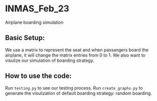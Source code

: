 # INMAS_Feb_23
Airplane boarding simulation

## Basic Setup:

We use a matrix to represent the seat and when passangers board the airplane, it will change the matrix entries from 0 to 1. We also want to visulize our simulation of boarding strategy.

## How to use the code:

Run `testing.py` to see our testing process.
Run `create_graphs.py` to generate the visulization of default boarding strategy: random boarding.
